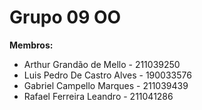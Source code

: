 # Grupo 09 OO


<b> Membros: </b>
<ul>
<li> Arthur Grandão de Mello - 211039250</li>
<li> Luis Pedro De Castro Alves - 190033576</li>
<li> Gabriel Campello Marques - 211039439 </li>
<li> Rafael Ferreira Leandro - 211041286 </li>
</ul>
